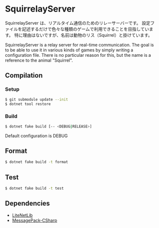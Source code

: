 # SquirrelayServer

SquirrelayServer は、リアルタイム通信のためのリレーサーバーです。
設定ファイルを記述するだけで色々な種類のゲームで利用できることを目指しています。
特に理由はないですが、名前は動物のリス（Squirrel）と掛けています。

SquirrelayServer is a relay server for real-time communication.
The goal is to be able to use it in various kinds of games by simply writing a configuration file.
There is no particular reason for this, but the name is a reference to the animal "Squirrel".


## Compilation

### Setup

```sh
$ git submodule update --init
$ dotnet tool restore
```

### Build

```sh
$ dotnet fake build [-- <DEBUG|RELEASE>]
```

Default configuration is DEBUG

## Format

```sh
$ dotnet fake build -t format
```

## Test

```sh
$ dotnet fake build -t test
```

## Dependencies
- [LiteNetLib](https://github.com/RevenantX/LiteNetLib)
- [MessagePack-CSharp](https://github.com/neuecc/MessagePack-CSharp)
